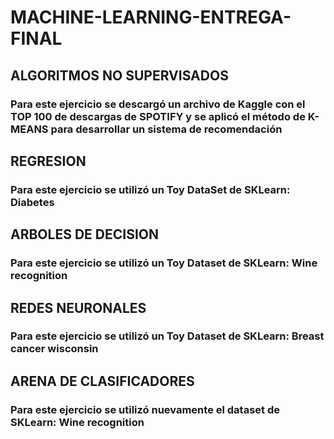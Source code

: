 # MACHINE-LEARNING-ENTREGA-FINAL



## ALGORITMOS NO SUPERVISADOS
### Para este ejercicio se descargó un archivo de Kaggle con el TOP 100 de descargas de SPOTIFY y se aplicó el método de K-MEANS para desarrollar un sistema de recomendación

## REGRESION
### Para este ejercicio se utilizó un Toy DataSet de SKLearn: Diabetes

## ARBOLES DE DECISION
### Para este ejercicio se utilizó un Toy Dataset de SKLearn: Wine recognition

## REDES NEURONALES
### Para este ejercicio se utilizó un Toy Dataset de SKLearn: Breast cancer wisconsin

## ARENA DE CLASIFICADORES
### Para este ejercicio se utilizó nuevamente el dataset de SKLearn: Wine recognition


